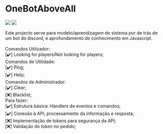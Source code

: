 # OneBotAboveAll

<p>
  <a href="#"><img src="https://img.shields.io/badge/Version-v0.2.0-orange?style=flat"></a>
  <a href="#"><img src="https://img.shields.io/badge/DiscordJS-12.5.3-blue?style=flat"></a>
  <!--<img src="https://img.shields.io/badge/NodeJS-v14.16.0-greenstyle=flat">-->
</p>

Este projecto serve para modelo/aprendizagem do sistema por de trás de um bot do discord, e aprofundamento de conhecimento em Javascript.
<br><br>
Comandos Utilizador:<br>
[✔️] Looking for players/Not looking for players;<br>
Comandos de Utilidade:<br>
[✔️] Ping;<br>
[✔️] Help;<br>
Comandos de Administrador:<br>
[✔️] Clear;<br>
[❌] Blacklist;<br>
Para fazer:<br>
[✔️] Estrutura básica: Handlers de eventos e comandos;<br>
[✔️] Conexão à API, processamento da informação e resposta;<br>
[❌] Implementação de tokens para segurança da API;<br>
[❌] Validação do token no pedido;
